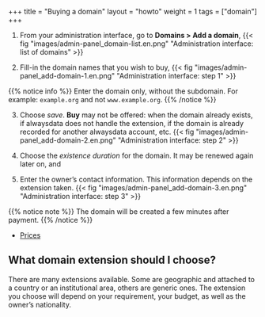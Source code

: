 +++
title = "Buying a domain"
layout = "howto"
weight = 1
tags = ["domain"]
+++

1.  From your administration interface, go to **Domains > Add a domain**,
    {{< fig "images/admin-panel_domain-list.en.png" "Administration interface: list of domains" >}}

2.  Fill-in the domain names that you wish to buy,
    {{< fig "images/admin-panel_add-domain-1.en.png" "Administration interface: step 1" >}}

{{% notice info %}}
Enter the domain only, without the subdomain.
For example: `example.org` and not `www.example.org`.
{{% /notice %}}

3.  Choose *save*. **Buy** may not be offered: when the domain already exists, if alwaysdata does not handle the extension, if the domain is already recorded for another alwaysdata account, etc.
    {{< fig "images/admin-panel_add-domain-2.en.png" "Administration interface: step 2" >}}

4.  Choose the *existence duration* for the domain. It may be renewed again later on, and

5.  Enter the owner’s contact information. This information depends on the extension taken.
    {{< fig "images/admin-panel_add-domain-3.en.png" "Administration interface: step 3" >}}

{{% notice note %}}
The domain will be created a few minutes after payment.
{{% /notice %}}

- [Prices](https://www.alwaysdata.com/en/domains/#main)

## What domain extension should I choose?

There are many extensions available. Some are geographic and attached to a country or an institutional area, others are generic ones. The extension you choose will depend on your requirement, your budget, as well as the owner’s nationality.
